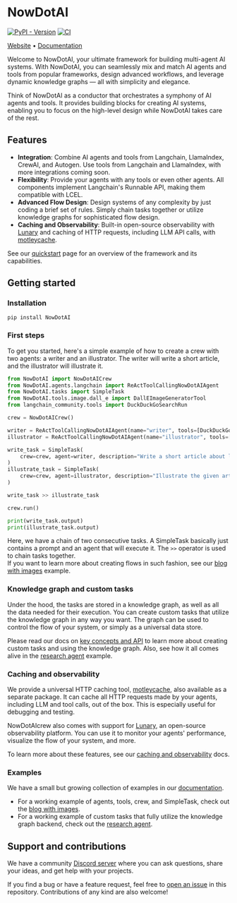 # NowDotAI

[![PyPI - Version](https://img.shields.io/pypi/v/NowDotAI)](https://pypi.org/project/NowDotAI/)
[![CI](https://github.com/ShoggothAI/NowDotAI/actions/workflows/build.yml/badge.svg)](https://github.com/ShoggothAI/NowDotAI/actions/workflows/build.yml)

[Website](https://NowDotAI.ai) •︎ [Documentation](https://NowDotAI.readthedocs.io)

Welcome to NowDotAI, your ultimate framework for building multi-agent AI systems. With NowDotAI, you can seamlessly mix and match AI agents and tools from popular frameworks, design advanced workflows, and leverage dynamic knowledge graphs — all with simplicity and elegance.

Think of NowDotAI as a conductor that orchestrates a symphony of AI agents and tools. It provides building blocks for creating AI systems, enabling you to focus on the high-level design while NowDotAI takes care of the rest.

## Features
- **Integration**: Combine AI agents and tools from Langchain, LlamaIndex, CrewAI, and Autogen. Use tools from Langchain and LlamaIndex, with more integrations coming soon.
- **Flexibility**: Provide your agents with any tools or even other agents. All components implement Langchain's Runnable API, making them compatible with LCEL.
- **Advanced Flow Design**: Design systems of any complexity by just coding a brief set of rules. Simply chain tasks together or utilize knowledge graphs for sophisticated flow design.
- **Caching and Observability**: Built-in open-source observability with [Lunary](https://github.com/lunary-ai/lunary) and caching of HTTP requests, including LLM API calls, with [motleycache](https://github.com/ShoggothAI/motleycache).

See our [quickstart](https://NowDotAI.readthedocs.io/en/latest/quickstart.html) page for an overview of the framework and its capabilities.


## Getting started

### Installation
```
pip install NowDotAI
```

### First steps
To get you started, here's a simple example of how to create a crew with two agents: a writer and an illustrator. The writer will write a short article, and the illustrator will illustrate it.

```python
from NowDotAI import NowDotAICrew
from NowDotAI.agents.langchain import ReActToolCallingNowDotAIAgent
from NowDotAI.tasks import SimpleTask
from NowDotAI.tools.image.dall_e import DallEImageGeneratorTool
from langchain_community.tools import DuckDuckGoSearchRun

crew = NowDotAICrew()

writer = ReActToolCallingNowDotAIAgent(name="writer", tools=[DuckDuckGoSearchRun()])
illustrator = ReActToolCallingNowDotAIAgent(name="illustrator", tools=[DallEImageGeneratorTool()])

write_task = SimpleTask(
    crew=crew, agent=writer, description="Write a short article about latest AI advancements"
)
illustrate_task = SimpleTask(
    crew=crew, agent=illustrator, description="Illustrate the given article"
)

write_task >> illustrate_task

crew.run()

print(write_task.output)
print(illustrate_task.output)
```

Here, we have a chain of two consecutive tasks. A SimpleTask basically just contains a prompt and an agent that will execute it. The `>>` operator is used to chain tasks together.  
If you want to learn more about creating flows in such fashion, see our [blog with images](https://NowDotAI.readthedocs.io/en/latest/examples/blog_with_images.html) example.

### Knowledge graph and custom tasks
Under the hood, the tasks are stored in a knowledge graph, as well as all the data needed for their execution. You can create custom tasks that utilize the knowledge graph in any way you want. The graph can be used to control the flow of your system, or simply as a universal data store.

Please read our docs on [key concepts and API](https://NowDotAI.readthedocs.io/en/latest/key_concepts.html) to learn more about creating custom tasks and using the knowledge graph. Also, see how it all comes alive in the [research agent](https://NowDotAI.readthedocs.io/en/latest/examples/research_agent.html) example.

### Caching and observability
We provide a universal HTTP caching tool, [motleycache](https://github.com/ShoggothAI/motleycache), also available as a separate package. It can cache all HTTP requests made by your agents, including LLM and tool calls, out of the box. This is especially useful for debugging and testing.

NowDotAIcrew also comes with support for [Lunary](https://github.com/lunary-ai/lunary), an open-source observability platform. You can use it to monitor your agents' performance, visualize the flow of your system, and more.

To learn more about these features, see our [caching and observability](https://NowDotAI.readthedocs.io/en/latest/caching_observability.html) docs.

### Examples
We have a small but growing collection of examples in our [documentation](https://NowDotAI.readthedocs.io/en/latest/examples.html).

- For a working example of agents, tools, crew, and SimpleTask, check out the [blog with images](https://NowDotAI.readthedocs.io/en/latest/examples/blog_with_images.html).
- For a working example of custom tasks that fully utilize the knowledge graph backend, check out the [research agent](https://NowDotAI.readthedocs.io/en/latest/examples/research_agent.html).


## Support and contributions
We have a community [Discord server](https://discord.gg/P4Pxqf9MEs) where you can ask questions, share your ideas, and get help with your projects.

If you find a bug or have a feature request, feel free to [open an issue](https://github.com/ShoggothAI/NowDotAI/issues/new) in this repository.
Contributions of any kind are also welcome!
